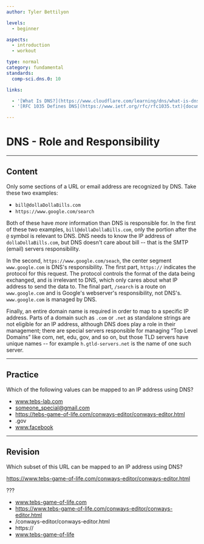 ```yaml
---
author: Tyler Bettilyon

levels:
  - beginner

aspects:
  - introduction
  - workout

type: normal
category: fundamental
standards:
  comp-sci.dns.0: 10

links:

  - '[What Is DNS?](https://www.cloudflare.com/learning/dns/what-is-dns/){article}'
  - '[RFC 1035 Defines DNS](https://www.ietf.org/rfc/rfc1035.txt){documentation}'

---
```

# DNS - Role and Responsibility
---

## Content

Only some sections of a URL or email address are recognized by DNS. Take these two examples:

* `bill@dollaDollaBills.com`
* `https://www.google.com/search`

Both of these have *more* information than DNS is responsible for. In the first of these two examples, `bill@dollaDollaBills.com`, only the portion after the `@` symbol is relevant to DNS. DNS needs to know the IP address of `dollaDollaBills.com`, but DNS doesn't care about bill -- that is the SMTP (email) servers responsibility.

In the second, `https://www.google.com/seach`, the center segment `www.google.com` is DNS's responsibility. The first part, `https://` indicates the protocol for this request. The protocol controls the format of the data being exchanged, and is irrelevant to DNS, which only cares about what IP address to send the data to. The final part, `/search` is a route on `www.google.com` and is Google's webserver's responsibility, not DNS's. `www.google.com` is managed by DNS.

Finally, an entire domain name is required in order to map to a specific IP address. Parts of a domain such as `.com` or `.net` as standalone strings are  not eligible for an IP address, although DNS does play a role in their management; there are special servers responsible for managing “Top Level Domains” like com, net, edu, gov, and so on, but those TLD servers have unique names -- for example `h.gtld-servers.net` is the name of one such server.

---
## Practice

Which of the following values can be mapped to an IP address using DNS?

* www.tebs-lab.com
* someone_special@gmail.com
* https://tebs-game-of-life.com/conways-editor/conways-editor.html
* .gov
* www.facebook

---
## Revision

Which subset of this URL can be mapped to an IP address using DNS?

https://www.tebs-game-of-life.com/conways-editor/conways-editor.html

???

* www.tebs-game-of-life.com
* https://www.tebs-game-of-life.com/conways-editor/conways-editor.html
* /conways-editor/conways-editor.html
* https://
* www.tebs-game-of-life
